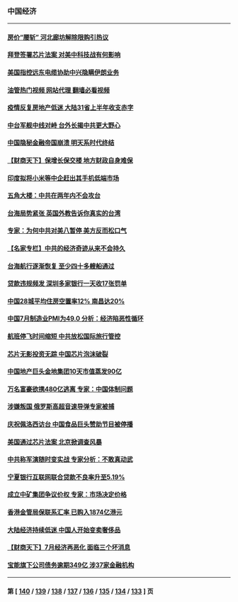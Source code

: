 ### 中国经济
---
#### [房价“腰斩” 河北廊坊解除限购引热议](../../pages/ncid283/n13798946.md?08100445) 
#### [拜登签署芯片法案 对美中科技战有何影响](../../pages/ncid283/n13798973.md?08100445) 
#### [美国指控远东电缆协助中兴隐瞒伊朗业务](../../pages/ncid283/n13798971.md?08100445) 
#### [油管热门视频 网站代理 翻墙必看视频](http://209.222.30.114:81/youtube.html?08100445)
#### [疫情反复房地产低迷 大陆31省上半年收支赤字](../../pages/ncid283/n13798532.md?08100445) 
#### [中台军舰中线对峙 台外长揭中共更大野心](../../pages/ncid283/n13798740.md?08100445) 
#### [中国隐秘金融帝国崩溃 明天系时代终结](../../pages/ncid283/n13798440.md?08100445) 
#### [【财商天下】保增长保交楼 地方财政自身难保](../../pages/ncid283/n13798346.md?08100445) 
#### [印度拟将小米等中企赶出其手机低端市场](../../pages/ncid283/n13798324.md?08100445) 
#### [五角大楼：中共在两年内不会攻台](../../pages/ncid283/n13798354.md?08100445) 
#### [台海局势紧张 英国外教告诉你真实的台湾](../../pages/ncid283/n13798341.md?08100445) 
#### [专家：为何中共对美八暂停 美方反而松口气](../../pages/ncid283/n13798323.md?08100445) 
#### [【名家专栏】中共的经济奇迹从来不会持久](../../pages/ncid283/n13798186.md?08100445) 
#### [台海航行逐渐恢复 至少四十多艘船通过](../../pages/ncid283/n13798173.md?08100445) 
#### [贷款违规频发 深圳多家银行一天收17张罚单](../../pages/ncid283/n13798097.md?08100445) 
#### [中国28城平均住房空置率12% 南昌达20%](../../pages/ncid283/n13797666.md?08100445) 
#### [中国7月制造业PMI为49.0 分析：经济陷恶性循环](../../pages/ncid283/n13797619.md?08100445) 
#### [航班停飞时间缩短 中共放松国际旅行管控](../../pages/ncid283/n13797400.md?08100445) 
#### [芯片无影投资无踪 中国芯片泡沫破裂](../../pages/ncid283/n13797222.md?08100445) 
#### [中国地产巨头金地集团10天市值蒸发90亿](../../pages/ncid283/n13797196.md?08100445) 
#### [万名富豪欲携480亿逃离 专家：中国体制问题](../../pages/ncid283/n13797173.md?08100445) 
#### [涉嫌叛国 俄罗斯高超音速导弹专家被捕](../../pages/ncid283/n13797040.md?08100445) 
#### [庆祝佩洛西访台 中国食品巨头赞助节目被停播](../../pages/ncid283/n13796995.md?08100445) 
#### [美国通过芯片法案 北京掀调查风暴](../../pages/ncid283/n13796506.md?08100445) 
#### [中共称军演随时变实战 专家分析：不敢真动武](../../pages/ncid283/n13796365.md?08100445) 
#### [宁夏银行互联网联合贷款不良率升至5.19%](../../pages/ncid283/n13796222.md?08100445) 
#### [成立中矿集团争议价权 专家：市场决定价格](../../pages/ncid283/n13796143.md?08100445) 
#### [香港金管局保联系汇率 已购入1874亿港元](../../pages/ncid283/n13796058.md?08100445) 
#### [大陆经济持续低迷 中国人开始变卖奢侈品](../../pages/ncid283/n13796101.md?08100445) 
#### [【财商天下】7月经济再恶化 面临三个坏消息](../../pages/ncid283/n13795821.md?08100445) 
#### [宝能旗下公司债务逾期349亿 涉37家金融机构](../../pages/ncid283/n13795789.md?08100445) 

---
#### 第 [ [140](./140.md?08100445) / [139](./139.md?08100445) / [138](./138.md?08100445) / [137](./137.md?08100445) / [136](./136.md?08100445) / [135](./135.md?08100445) / [134](./134.md?08100445) / [133](./133.md?08100445) ] 页
